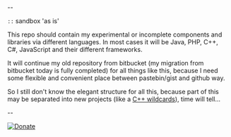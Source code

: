 
--

`::` sandbox 'as is' 

This repo should contain my experimental or incomplete components and libraries via different languages. 
In most cases it will be Java, PHP, C++, C#, JavaScript and their different frameworks.

It will continue my old repository from bitbucket (my migration from bitbucket today is fully completed) for all things like this, because I need some flexible and convenient place between pastebin/gist and github way.

So I still don't know the elegant structure for all this, because part of this may be separated into new projects (like a [C++ wildcards](https://github.com/3F/regXwild)), time will tell...

--

[![Donate](https://www.paypalobjects.com/en_US/i/btn/btn_donate_SM.gif)](https://3F.github.io/Donation/)